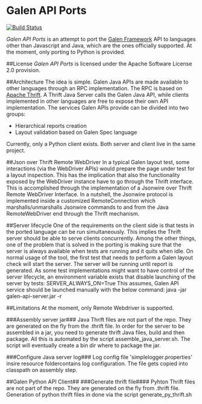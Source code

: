 Galen API Ports
===============
[![Build Status](https://travis-ci.org/valermor/galen-api-ports.svg?branch=master)](https://travis-ci.org/valermor/galen-api-ports)


_Galen API Ports_ is an attempt to port the [Galen Framework](http://galenframework.com "Galen's Homepage") API to languages other than Javascript and Java, which are the ones officially supported.
At the moment, only porting to Python is provided.

##License
_Galen API Ports_ is licensed under the Apache Software License 2.0 provision.

##Architecture
The idea is simple. Galen Java APIs are made available to other languages through an RPC implementation.
The RPC is based on [Apache Thrift](https://thrift.apache.org/).
A Thrift Java Server calls the Galen Java API, while clients implemented in other languages are free to expose their own API implementation.
The services Galen APIs provide can be divided into two groups:
- Hierarchical reports creation
- Layout validation based on Galen Spec language

Currently, only a Python client exists. Both server and client live in the same project.

##Json over Thrift Remote WebDriver
In a typical Galen layout test, some interactions (via the WebDriver APIs) would prepare the page under test for a layout inspection.
This has the implication that also the functionality exposed by the WebDriver instance have to go through the Thrift interface.
This is accomplished through the implementation of a Jsonwire over Thrift Remote WebDriver Interface.
In a nutshell, the Jsonwire protocol is implemented inside a customized RemoteConnection which marshalls/unmarshalls Jsonwire commands to and from the Java RemoteWebDriver end through the Thrift mechanism.

##Server lifecycle
One of the requirements on the client side is that tests in the ported language can be run simultaneously. This implies the Thrift server should be able to serve clients concurrently.
Among the other things, one of the problem that is solved in the porting is making sure that the server is always available when tests are running and it quits when idle.
On normal usage of the tool, the first test that needs to perform a Galen layout check will start the server. The server will be running until report is generated.
As some test implementations might want to have control of the server lifecycle, an environment variable exists that disable launching of the server by tests:
    SERVER_ALWAYS_ON=True
This assumes, Galen API service should be launched manually with the below command:
    java -jar galen-api-server.jar -r <port>

##Limitations
At the moment, only Remote Webdriver is supported.

###Assembly server jar###
Java Thrift files are not part of the repo. They are generated on the fly from the .thrift file.
In order for the server to be assembled in a jar, you need to generate thrift Java files, build and then package.
All this is automated by the script assemble_java_server.sh.
The script will eventually create a bin dir where to package the jar.

###Configure Java server log###
Log config file 'simplelogger.properties' insire resource foldercontains log configuration.
The file gets copied into classpath on assembly step.

##Galen Python API Client##
###Generate thrift file####
Pyhton Thrift files are not part of the repo. They are generated on the fly from .thrift file.
Generation of python thrift files in done via the script generate_py_thrift.sh
